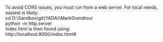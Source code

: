 To avoid CORS issues, you must run from a web server. 
For local needs, easiest is likely:  
cd D:\Sandbox\git\(YADA)\MarkGrandtour  
python -m http.server  
index.html is then found using:  
http://localhost:8000/index.html#  
